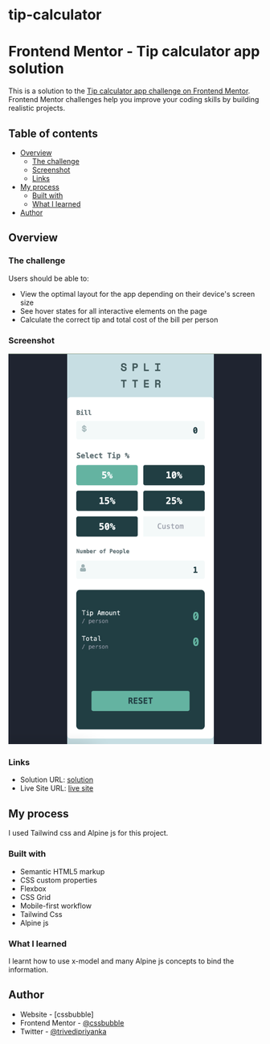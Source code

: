 # tip-calculator
# Frontend Mentor - Tip calculator app solution

This is a solution to the [Tip calculator app challenge on Frontend Mentor](https://www.frontendmentor.io/challenges/tip-calculator-app-ugJNGbJUX). Frontend Mentor challenges help you improve your coding skills by building realistic projects.

## Table of contents

- [Overview](#overview)
  - [The challenge](#the-challenge)
  - [Screenshot](#screenshot)
  - [Links](#links)
- [My process](#my-process)
  - [Built with](#built-with)
  - [What I learned](#what-i-learned)
- [Author](#author)

## Overview

### The challenge

Users should be able to:

- View the optimal layout for the app depending on their device's screen size
- See hover states for all interactive elements on the page
- Calculate the correct tip and total cost of the bill per person

### Screenshot

![](./tip-calculator-mb-view.png)



### Links

- Solution URL: [solution](https://github.com/cssbubble/tip-calculator)
- Live Site URL: [live site](https://cssbubble.github.io/tip-calculator/)

## My process
I used Tailwind css and Alpine js for this project.

### Built with

- Semantic HTML5 markup
- CSS custom properties
- Flexbox
- CSS Grid
- Mobile-first workflow
- Tailwind Css
- Alpine js


### What I learned

I learnt how to use x-model and many Alpine js concepts to bind the information. 

## Author

- Website - [cssbubble]
- Frontend Mentor - [@cssbubble](https://www.frontendmentor.io/profile/cssbubble)
- Twitter - [@trivedipriyanka](https://www.twitter.com/trivedipriyanka)

